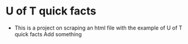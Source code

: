 # U of T quick facts

- This is a project on scraping an html file with the example of U of T quick facts
  Add something
